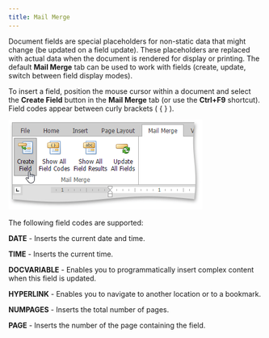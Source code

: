 ```yaml
---
title: Mail Merge
---
```

Document fields are special placeholders for non-static data that might change (be updated on a field update). These placeholders are replaced with actual data when the document is rendered for display or printing. The default **Mail Merge** tab can be used to work with fields (create, update, switch between field display modes).

To insert a field, position the mouse cursor within a document and select the **Create Field** button in the **Mail Merge** tab (or use the **Ctrl+F9** shortcut). Field codes appear between curly brackets ( { } ).

![EUD_ASPxRichEdit_MailMerge_CreateField](../../images/Img118711.png)

The following field codes are supported:

**DATE** - Inserts the current date and time.

**TIME** - Inserts the current time.

**DOCVARIABLE** - Enables you to programmatically insert complex content when this field is updated.

**HYPERLINK** - Enables you to navigate to another location or to a bookmark.

**NUMPAGES** - Inserts the total number of pages.

**PAGE** - Inserts the number of the page containing the field.
